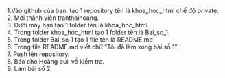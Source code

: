 1.Vào github của bạn, tạo 1 repository tên là khoa_hoc_html chế độ private.   
2. Mời thành viên tranthaihoang.  
3. Dưới máy bạn tạo 1 folder tên là khoa_hoc_html.  
4. Trong folder khoa_hoc_html tạo 1 folder tên là Bai_so_1.  
5. Trong folder Bai_so_1 tạo 1 file tên là README.md  
6. Trong file README.md viết chữ "Tôi đã làm xong bài số 1".  
7. Push lên repository.   
8. Báo cho Hoàng pull về kiểm tra.   
9. Làm bài số 2.   
